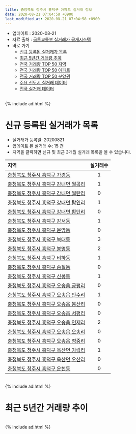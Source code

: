 ```yaml
---
title: 충청북도 청주시 흥덕구 아파트 실거래 정보
date: 2020-08-21 07:04:58 +0900
last_modified_at: 2020-08-21 07:04:58 +0900
---
```


* 업데이트 : 2020-08-21
* 자료 출처 : [국토교통부 실거래가 공개시스템](http://rt.molit.go.kr)
* 바로 가기
    * [신규 등록된 실거래가 목록](#신규-등록된-실거래가-목록)
    * [최근 5년간 거래량 추이](#최근-5년간-거래량-추이)
    * [전국 거래량 TOP 50 지역](https://inasie.github.io/apt-trade-info/최근-3개월-전국에서-가장-거래가-많이-발생한-지역)
    * [전국 거래량 TOP 50 아파트](https://inasie.github.io/apt-trade-info/최근-3개월-전국에서-가장-거래가-많이-발생한-아파트)
    * [전국 거래량 TOP 50 분양권](https://inasie.github.io/apt-trade-info/최근-3개월-전국에서-가장-거래가-많이-발생한-분양권)
    * [주요 신도시 실거래 데이터](https://inasie.github.io/apt-trade-info/주요-신도시)
    * [전국 실거래 데이터](https://inasie.github.io/apt-trade-info/전국)

<br>
{% include ad.html %}
<br>

# 신규 등록된 실거래가 목록
* 실거래가 등록일: 20200821
* 업데이트 된 실거래 수: 15 건
* 지역을 클릭하면 신규 및 최근 3개월 실거래 목록을 볼 수 있습니다.


|지역|실거래수|
|:---|:---:|
|[충청북도 청주시 흥덕구 가경동](https://inasie.github.io/apt-trade-info/충청북도-청주시-흥덕구-가경동)|1|
|[충청북도 청주시 흥덕구 강내면 월곡리](https://inasie.github.io/apt-trade-info/충청북도-청주시-흥덕구-강내면-월곡리)|1|
|[충청북도 청주시 흥덕구 강내면 월탄리](https://inasie.github.io/apt-trade-info/충청북도-청주시-흥덕구-강내면-월탄리)|0|
|[충청북도 청주시 흥덕구 강내면 탑연리](https://inasie.github.io/apt-trade-info/충청북도-청주시-흥덕구-강내면-탑연리)|1|
|[충청북도 청주시 흥덕구 강내면 황탄리](https://inasie.github.io/apt-trade-info/충청북도-청주시-흥덕구-강내면-황탄리)|0|
|[충청북도 청주시 흥덕구 강서동](https://inasie.github.io/apt-trade-info/충청북도-청주시-흥덕구-강서동)|1|
|[충청북도 청주시 흥덕구 문암동](https://inasie.github.io/apt-trade-info/충청북도-청주시-흥덕구-문암동)|0|
|[충청북도 청주시 흥덕구 복대동](https://inasie.github.io/apt-trade-info/충청북도-청주시-흥덕구-복대동)|3|
|[충청북도 청주시 흥덕구 봉명동](https://inasie.github.io/apt-trade-info/충청북도-청주시-흥덕구-봉명동)|2|
|[충청북도 청주시 흥덕구 비하동](https://inasie.github.io/apt-trade-info/충청북도-청주시-흥덕구-비하동)|1|
|[충청북도 청주시 흥덕구 송절동](https://inasie.github.io/apt-trade-info/충청북도-청주시-흥덕구-송절동)|0|
|[충청북도 청주시 흥덕구 신봉동](https://inasie.github.io/apt-trade-info/충청북도-청주시-흥덕구-신봉동)|1|
|[충청북도 청주시 흥덕구 오송읍 궁평리](https://inasie.github.io/apt-trade-info/충청북도-청주시-흥덕구-오송읍-궁평리)|0|
|[충청북도 청주시 흥덕구 오송읍 만수리](https://inasie.github.io/apt-trade-info/충청북도-청주시-흥덕구-오송읍-만수리)|1|
|[충청북도 청주시 흥덕구 오송읍 봉산리](https://inasie.github.io/apt-trade-info/충청북도-청주시-흥덕구-오송읍-봉산리)|0|
|[충청북도 청주시 흥덕구 오송읍 서평리](https://inasie.github.io/apt-trade-info/충청북도-청주시-흥덕구-오송읍-서평리)|0|
|[충청북도 청주시 흥덕구 오송읍 연제리](https://inasie.github.io/apt-trade-info/충청북도-청주시-흥덕구-오송읍-연제리)|2|
|[충청북도 청주시 흥덕구 오송읍 오송리](https://inasie.github.io/apt-trade-info/충청북도-청주시-흥덕구-오송읍-오송리)|0|
|[충청북도 청주시 흥덕구 오송읍 정중리](https://inasie.github.io/apt-trade-info/충청북도-청주시-흥덕구-오송읍-정중리)|0|
|[충청북도 청주시 흥덕구 옥산면 가락리](https://inasie.github.io/apt-trade-info/충청북도-청주시-흥덕구-옥산면-가락리)|1|
|[충청북도 청주시 흥덕구 옥산면 오산리](https://inasie.github.io/apt-trade-info/충청북도-청주시-흥덕구-옥산면-오산리)|0|
|[충청북도 청주시 흥덕구 운천동](https://inasie.github.io/apt-trade-info/충청북도-청주시-흥덕구-운천동)|0|


<br>
{% include ad.html %}
<br>

# 최근 5년간 거래량 추이


<div style="width:100%;">
    <canvas id="deal_progress" height="200"></canvas>
</div>

<script>
new Chart(document.getElementById("deal_progress"), {
    type: 'line',
    data: {
        labels: ['201508','201509','201510','201511','201512','201601','201602','201603','201604','201605','201606','201607','201608','201609','201610','201611','201612','201701','201702','201703','201704','201705','201706','201707','201708','201709','201710','201711','201712','201801','201802','201803','201804','201805','201806','201807','201808','201809','201810','201811','201812','201901','201902','201903','201904','201905','201906','201907','201908','201909','201910','201911','201912','202001','202002','202003','202004','202005','202006','202007','202008'],
        datasets: [{
            label: '매매',
            pointRadius: 1,
            data: [237, 247, 269, 214, 171, 194, 204, 273, 215, 210, 208, 209, 233, 249, 311, 236, 246, 180, 229, 269, 266, 261, 271, 239, 243, 236, 218, 215, 239, 410, 359, 375, 286, 298, 269, 238, 258, 357, 398, 270, 297, 256, 260, 334, 343, 337, 389, 392, 502, 508, 711, 847, 792, 541, 649, 493, 574, 1278, 792, 343, 102],
            borderColor: "rgba(255, 201, 14, 1)",
            backgroundColor: "rgba(255, 201, 14, 0.5)",
            fill: false,
            lineTension: 0
        },{
            label: '전월세',
            pointRadius: 1,
            data: [220, 206, 265, 206, 230, 248, 236, 221, 178, 183, 170, 165, 160, 169, 237, 235, 252, 308, 354, 249, 240, 218, 242, 264, 224, 198, 186, 206, 224, 271, 252, 263, 201, 197, 191, 199, 241, 225, 229, 235, 269, 347, 314, 292, 252, 239, 226, 261, 319, 275, 384, 367, 424, 442, 543, 312, 368, 364, 386, 230, 79],
            borderColor: "rgba(0, 141, 185, 1)",
            backgroundColor: "rgba(0, 141, 185, 0.5)",
            fill: false,
            lineTension: 0
        }
        ]
    },
    options: {
        responsive: true,
        title: {
            display: false
        },
        tooltips: {
            mode: 'index',
            intersect: false
        },
        hover: {
            mode: 'nearest',
            intersect: true
        },
        scales: {
            xAxes: [{
                display: true,
                scaleLabel: {
                    display: true,
                    labelString: '년/월'
                }
            }],
            yAxes: [{
                display: true,
                ticks: {
                    suggestedMin: 0,
                },
                scaleLabel: {
                    display: true,
                    labelString: '실거래 수'
                }
            }]
        }
    }
});

</script>


<br>
{% include ad.html %}
<br>


